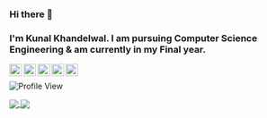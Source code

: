 ### Hi there 👋
### I'm Kunal Khandelwal. I am pursuing Computer Science Engineering & am currently in my Final year. 

<!--
**kunalkhandelwal/kunalkhandelwal** is a ✨ _special_ ✨ repository because its `README.md` (this file) appears on your GitHub profile.

Here are some ideas to get you started:

- 🔭 I’m currently working on ...
- 🌱 I’m currently learning ...
- 👯 I’m looking to collaborate on ...
- 🤔 I’m looking for help with ...
- 💬 Ask me about ...
- 📫 How to reach me: ...
- 😄 Pronouns: ...
- ⚡ Fun fact: ...
-->
<p>
<a href="https://twitter.com/Kunal_K29">
  <img align="left" alt="Kunal's Twitter" width="22px" src="https://cdn.jsdelivr.net/npm/simple-icons@v3/icons/twitter.svg" />
</a>
 <a href="https://www.linkedin.com/in/kunal-khandelwal-54b4b117a/">
  <img align="left" alt="Kunal's Linkedin" width="22px" src="https://cdn.jsdelivr.net/npm/simple-icons@v3/icons/linkedin.svg" />
</a>
<a href="https://github.com/kunalkhandelwal">
  <img align="left" alt="Kunal's Github" width="22px" src="https://cdn.jsdelivr.net/npm/simple-icons@v3/icons/github.svg" />

<a href="https://www.instagram.com/kunal._.khandelwal/">
  <img align="left" alt="Kunal's Instagram" width="22px" src="https://cdn.jsdelivr.net/npm/simple-icons@v3/icons/instagram.svg" />
</a>
<a href="https://www.facebook.com/kunal.khandelwal.9828">
  <img align="left" alt="Kunal's Facebook" width="22px" src="https://cdn.jsdelivr.net/npm/simple-icons@v3/icons/facebook.svg" />
</a>
 
<br/>
 
![Profile View](http://estruyf-github.azurewebsites.net/api/VisitorHit?user=kunalkhandelwal&repo=github-visitors-badge&countColorcountColor&countColor=%237B1E7A)
 
 <a href="https://kunalkhandelwal.github.io">
  <img src="https://github-readme-stats.vercel.app/api?username=kunalkhandelwal&count_private=true" align="center"/>
</a>
<a href="https://kunalkhandelwal.github.io">
  <img src="https://github-readme-stats.vercel.app/api/top-langs/?username=kunalkhandelwal&layout=compact" align="center"/>
</a> 
</p>
  
<!--<a href="https://github.com/kunalkhandelwal">
  <img align="center" src="https://github-readme-stats.vercel.app/api/top-langs/?username=kunalkhandelwal&theme=light&hide_langs_below=1" />
</a>
<a href="https://github.com/kunalkhandelwal">
 <img align="center" src="https://github-readme-stats.vercel.app/api?username=kunalkhandelwal&show_icons=true&theme=light&line_height=27" alt="Vatsal's github stats"/>
</a>
-->
  
